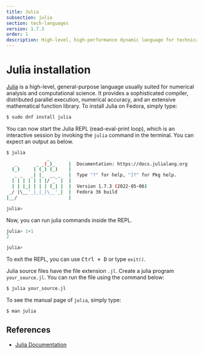 ```yaml
---
title: Julia
subsection: julia
section: tech-languages
version: 1.7.3
order: 1
description: High-level, high-performance dynamic language for technical computing.
---
```


# Julia installation

[Julia](https://julialang.org/) is a high-level, general-purpose language usually suited for numerical analysis and computational science. It provides a sophisticated compiler, distributed parallel execution, numerical accuracy, and an extensive mathematical function library. To install Julia on Fedora, simply type:

```bash
$ sudo dnf install julia
```

You can now start the Julia REPL (read-eval-print loop), which is an interactive session by invoking the `julia` command in the terminal. You can expect an output as below.

```bash
$ julia
               _
   _       _ _(_)_     |  Documentation: https://docs.julialang.org
  (_)     | (_) (_)    |
   _ _   _| |_  __ _   |  Type "?" for help, "]?" for Pkg help.
  | | | | | | |/ _` |  |
  | | |_| | | | (_| |  |  Version 1.7.3 (2022-05-06)
 _/ |\__'_|_|_|\__'_|  |  Fedora 36 build
|__/                   |

julia>

```

Now, you can run julia commands inside the REPL.

```julia
julia> 1+1
2

julia>

```

To exit the REPL, you can use <kbd>Ctrl + D</kbd> or type `exit()`.

Julia source files have the file extension `.jl`. Create a julia program `your_source.jl`. You can run the file using the command below:

```bash
$ julia your_source.jl
```

To see the manual page of `julia`, simply type:

```bash
$ man julia
```

## References

- [Julia Documentation](https://docs.julialang.org)
